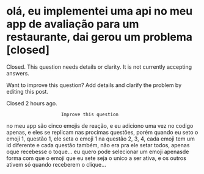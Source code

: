 
# olá, eu implementei uma api no meu app de avaliação para um restaurante, dai gerou um problema [closed]







Closed. This question needs details or clarity. It is not currently accepting answers.
                        
                    










Want to improve this question? Add details and clarify the problem by editing this post.


Closed 2 hours ago.







                        Improve this question
                    



no meu app são cinco emojis de reação, e eu adiciono uma vez no codigo apenas, e eles se replicam nas procimas questões, porém quando eu seto o emoji 1, questão 1, ele seta o emoji 1 na questão 2, 3, 4, cada emoji tem um id diferente e cada questão também, não era pra ele setar todos, apenas oque recebesse o toque...
eu quero pode selecionar um emoji apenasde forma com que o emoji que eu sete seja o unico a ser ativa, e os outros ativem só quando receberem o clique...

        